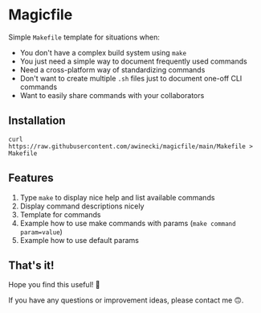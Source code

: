 # Magicfile

Simple `Makefile` template for situations when:
- You don't have a complex build system using `make`
- You just need a simple way to document frequently used commands
- Need a cross-platform way of standardizing commands
- Don't want to create multiple `.sh` files just to document one-off CLI commands
- Want to easily share commands with your collaborators

## Installation

```
curl https://raw.githubusercontent.com/awinecki/magicfile/main/Makefile > Makefile
```

## Features

1. Type `make` to display nice help and list available commands
2. Display command descriptions nicely
3. Template for commands
4. Example how to use make commands with params (`make command param=value`)
5. Example how to use default params

## That's it!

Hope you find this useful! 🙌

If you have any questions or improvement ideas, please contact me 🙃.

